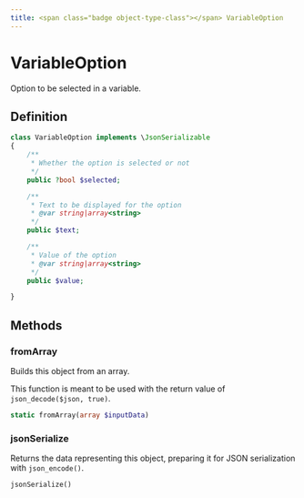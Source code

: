 ```yaml
---
title: <span class="badge object-type-class"></span> VariableOption
---
```

# <span class="badge object-type-class"></span> VariableOption

Option to be selected in a variable.

## Definition

```php
class VariableOption implements \JsonSerializable
{
    /**
     * Whether the option is selected or not
     */
    public ?bool $selected;

    /**
     * Text to be displayed for the option
     * @var string|array<string>
     */
    public $text;

    /**
     * Value of the option
     * @var string|array<string>
     */
    public $value;

}
```
## Methods

### <span class="badge object-method"></span> fromArray

Builds this object from an array.

This function is meant to be used with the return value of `json_decode($json, true)`.

```php
static fromArray(array $inputData)
```

### <span class="badge object-method"></span> jsonSerialize

Returns the data representing this object, preparing it for JSON serialization with `json_encode()`.

```php
jsonSerialize()
```

